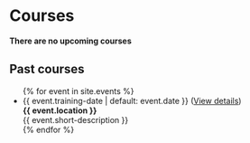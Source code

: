 # Courses

**There are no upcoming courses**

## Past courses
<ul id="sp-events-past" class="sp-events__courses">
{% for event in site.events %}
  <li class="sp-events__course">
    <div>
      {{ event.training-date | default: event.date }}
      (<a href="{{ event.url | relative_url }}">View details</a>)
    </div>
    <div><b>{{ event.location }}</b></div>
    <div>{{ event.short-description }}</div>
  </li>
{% endfor %}
</ul>
